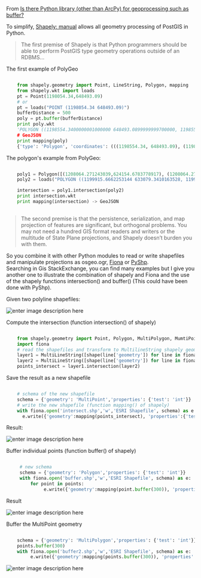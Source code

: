 From [Is there Python library (other than ArcPy) for geoprocessing such as buffer?](http://gis.stackexchange.com/questions/82521/is-there-python-library-other-than-arcpy-for-geoprocessing-such-as-buffer/82555#82555)

To simplify, [Shapely: manual][1]  allows all geometry processing of PostGIS in Python.

>The first premise of Shapely is that Python programmers should be able to perform PostGIS type geometry operations outside of an RDBMS...

The first example of PolyGeo

```python 

    from shapely.geometry import Point, LineString, Polygon, mapping
    from shapely.wkt import loads  
    pt = Point(1198054.34,648493.09)
    # or
    pt = loads("POINT (1198054.34 648493.09)")
    bufferDistance = 500
    poly = pt.buffer(bufferDistance)
    print poly.wkt
    'POLYGON ((1198554.3400000001000000 648493.0899999999700000, 1198551.9323633362000000 
    # GeoJSON
    print mapping(poly)
    {'type': 'Polygon', 'coordinates': (((1198554.34, 648493.09), (1198551.9323633362, 648444.0814298352), (1198544.7326402017, 648395.544838992), ....}

```

The polygon's example from PolyGeo:

```python 

    poly1 = Polygon([(1208064.271243039,624154.6783778917), (1208064.271243039,601260.9785661874), (1231345.9998651114,601260.9785661874),(1231345.9998651114,624154.6783778917),(1208064.271243039,624154.6783778917)])    
    poly2 = loads("POLYGON ((1199915.6662253144 633079.3410163528, 1199915.6662253144 614453.958118695, 1219317.1067437078 614453.958118695, 1219317.1067437078 633079.3410163528, 1199915.6662253144 633079.3410163528)))"

    intersection = poly1.intersection(poly2)
    print intersection.wkt
    print mapping(intersection) -> GeoJSON
    
```

> The second premise is that the persistence, serialization, and map projection of features are significant, but orthogonal problems. You may not need a hundred GIS format readers and writers or the multitude of State Plane projections, and Shapely doesn’t burden you with them.

So you combine it with other Python modules to read or write shapefiles and manipulate projections as osgeo.ogr,  [Fiona][2] or [PyShp][3].  
Searching in Gis StackExchange, you can find many examples but I give you another one to illustrate the  combination of shapely and Fiona and the use of the shapely functions intersection() and buffer() (This could have been done with PyShp).

Given two polyline shapefiles:

![enter image description here][4]

Compute the intersection (function intersection() of shapely)

```python 

    from shapely.geometry import Point, Polygon, MultiPolygon, MumtiPoint, MultiLineString,shape, mapping
    import fiona
    # read the shapefiles and transform to MultilineString shapely geometry (shape())
    layer1 = MultiLineString([shape(line['geometry']) for line in fiona.open('polyline1.shp')])  
    layer2 = MultiLineString([shape(line['geometry']) for line in fiona.open('polyline2.shp')])
    points_intersect = layer1.intersection(layer2)
```
    
Save the result as a new shapefile

```python 

    # schema of the new shapefile
    schema = {'geometry': 'MultiPoint','properties': {'test': 'int'}}
    # write the new shapefile (function mapping() of shapely)
    with fiona.open('intersect.shp','w','ESRI Shapefile', schema) as e:
      e.write({'geometry':mapping(points_intersect), 'properties':{'test':1}})
```

Result:

![enter image description here][5]

Buffer individual points (function buffer() of shapely)

```python 

     # new schema
     schema = {'geometry': 'Polygon','properties': {'test': 'int'}}
     with fiona.open('buffer.shp','w','ESRI Shapefile', schema) as e:
         for point in points:
              e.write({'geometry':mapping(point.buffer(300)), 'properties':{'test':1}})
```

Result

![enter image description here][6]

Buffer the MultiPoint geometry

```python 

    schema = {'geometry': 'MultiPolygon','properties': {'test': 'int'}}
    points.buffer(300)
    with fiona.open('buffer2.shp','w','ESRI Shapefile', schema) as e:
         e.write({'geometry':mapping(points.buffer(300)), 'properties':{'test':1}})
```

![enter image description here][7]


  [1]: http://toblerity.org/shapely/manual.html
  [2]: http://toblerity.org/fiona/manual.html
  [3]: http://code.google.com/p/pyshp/
  [4]: http://i.stack.imgur.com/bb6HE.jpg
  [5]: http://i.stack.imgur.com/jryaY.jpg
  [6]: http://i.stack.imgur.com/NTtsd.jpg
  [7]: http://i.stack.imgur.com/WnC9M.jpg
